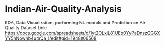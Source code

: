 # Indian-Air-Quality-Analysis
EDA, Data Visualization, performing ML models and Prediction on Air Quality
Dataset Link: https://docs.google.com/spreadsheets/d/1yt2OLxjL81UEpOYyPaDnszQGGXYY5hNowhb4u4rQa_I/edit#gid=1948006568
